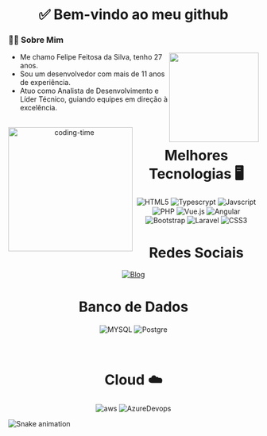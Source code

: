    <h1 align="center"><div style="display: inline_block">✅ Bem-vindo ao meu github</div></h1>
  <div style="display: inline_block">
     <h3 align="left">👨‍💻 Sobre Mim</h3>
     <img align="right" height="180em" src="https://github-readme-stats.vercel.app/api/top-langs/?username=FeSilva&layout=compact&langs_count=16&theme=great-gatsby"/>
     <ul>
       <li>Me chamo Felipe Feitosa da Silva, tenho 27 anos.</li>
       <li>Sou um desenvolvedor com mais de 11 anos de experiência.</li>
       <li>Atuo como Analista de Desenvolvimento e Líder Técnico, guiando equipes em direção à excelência.</li>
     </ul>
   </div>




<div  align="center"> 
  <div style="display: inline_block"><br>
    <img align="left" height="250" alt="coding-time" src="code.gif">
    <h1 align="center">Melhores Tecnologias 🖥️</h1>
    <img align="center" src="https://img.shields.io/badge/HTML5-E34F26?style=for-the-badge&logo=html5&logoColor=white" alt="HTML5">
    <img align="center" src="https://img.shields.io/badge/TypeScript-007ACC?style=for-the-badge&logo=typescript&logoColor=white" alt="Typescrypt">
    <img align="center" src="https://img.shields.io/badge/JavaScript-323330?style=for-the-badge&logo=javascript&logoColor=F7DF1E" alt="Javscript">
    <img align="center" src="https://img.shields.io/badge/PHP-777BB4?style=for-the-badge&logo=php&logoColor=white" alt="PHP">
    <img align="center" src="https://img.shields.io/badge/Vue.js-35495E?style=for-the-badge&logo=vue.js&logoColor=4FC08D" alt="Vue.js">
    <img align="center" src="https://img.shields.io/badge/Angular-DD0031?style=for-the-badge&logo=angular&logoColor=white" alt="Angular">
    <img align="center" src="https://img.shields.io/badge/Bootstrap-563D7C?style=for-the-badge&logo=bootstrap&logoColor=white" alt="Bootstrap">
    <img align="center" src="https://img.shields.io/badge/Laravel-FF2D20?style=for-the-badge&logo=laravel&logoColor=white" alt="Laravel">
    <img align="center" src="https://img.shields.io/badge/CSS3-1572B6?style=for-the-badge&logo=css3&logoColor=white" alt="CSS3">
   </div>
    
  
  <h1 align="center">Redes Sociais</h1>

 [![Blog](https://img.shields.io/badge/LinkedIn-0077B5?style=for-the-badge&logo=linkedin&logoColor=white)](https://www.linkedin.com/in/felipe-feitosa-da-silva-750596105/)

<h1 align="center">Banco de Dados</h1>
<div style="display: inline_block">
    <img align="center" src="https://img.shields.io/badge/MySQL-00000F?style=for-the-badge&logo=mysql&logoColor=white" alt="MYSQL">
    <img align="center" src="https://img.shields.io/badge/PostgreSQL-316192?style=for-the-badge&logo=postgresql&logoColor=white" alt="Postgre">
</div>
<br><br>

<h1 align="center">Cloud ☁️</h1>
<div style="display: inline_block">
    <img align="center" src="https://img.shields.io/badge/Amazon_AWS-FF9900?style=for-the-badge&logo=amazonaws&logoColor=white" alt="aws">
    <img align="center" src="https://img.shields.io/badge/Azure_DevOps-0078D7?style=for-the-badge&logo=azure-devops&logoColor=white" alt="AzureDevops">


</div>
</div>
  
![Snake animation](https://github.com/LuigiGF/LuigiGF/blob/output/github-contribution-grid-snake.svg)
